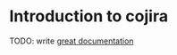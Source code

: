 # Introduction to cojira

TODO: write [great documentation](http://jacobian.org/writing/what-to-write/)
